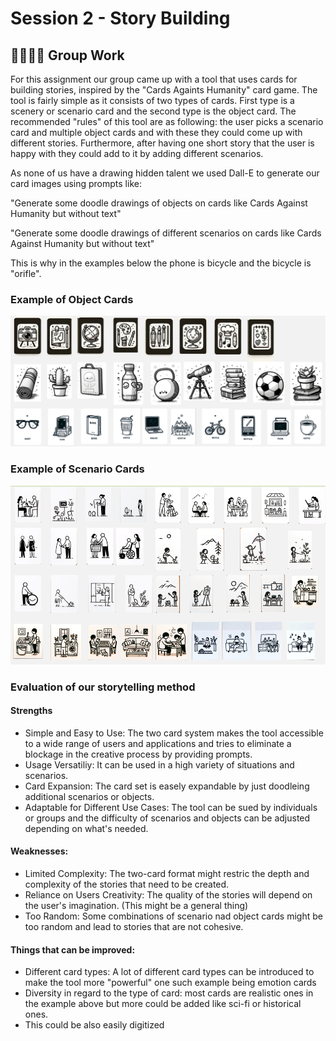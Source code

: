 # Session 2 - Story Building

## 🧑‍🧑‍🧒‍🧒 Group Work

For this assignment our group came up with a tool that uses cards for building stories, inspired by the "Cards
Againts Humanity" card game. The tool is fairly simple as it consists of two types of cards. First type is a scenery
or scenario card and the second type is the object card. The recommended "rules" of this tool are as following:
the user picks a scenario card and multiple object cards and with these they could come up with different stories.
Furthermore, after having one short story that the user is happy with they could add to it by adding different
scenarios.

As none of us have a drawing hidden talent we used Dall-E to generate our card images using prompts like:

"Generate some doodle drawings of objects on cards like Cards Against Humanity but without text"

"Generate some doodle drawings of different scenarios on cards like Cards Against Humanity but without text"

This is why in the examples below the phone is bicycle and the bicycle is "orifle".

### Example of Object Cards

<div style="text-align: center;">
<img src="images_s2/objects.png" alt="A descriptive image" style= "max-width: 100%">
</div>

### Example of Scenario Cards

<div style="text-align: center;">
<img src="images_s2/scenarios.png" alt="A descriptive image" style= "max-width: 100%">
</div>

### Evaluation of our storytelling method

#### Strengths

* Simple and Easy to Use: The two card system makes the tool accessible to a wide range of users and applications 
  and tries to eliminate a blockage in the creative process by providing prompts.
* Usage Versatiliy: It can be used in a high variety of situations and scenarios.
* Card Expansion: The card set is easely expandable by just doodleing additional scenarios or objects.
* Adaptable for Different Use Cases: The tool can be sued by individuals or groups and the difficulty of scenarios 
  and objects can be adjusted depending on what's needed.

#### Weaknesses:

* Limited Complexity: The two-card format might restric the depth and complexity of the stories that need to be created.
* Reliance on Users Creativity: The quality of the stories will depend on the user's imagination. (This might be a 
  general thing)
* Too Random: Some combinations of scenario nad object cards might be too random and lead to stories that are not 
  cohesive.

#### Things that can be improved:

* Different card types: A lot of different card types can be introduced to make the tool more "powerful" one such 
  example being emotion cards
* Diversity in regard to the type of card: most cards are realistic ones in the example above but more could be 
  added like sci-fi or historical ones.
* This could be also easily digitized
